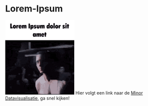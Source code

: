 # Lorem-Ipsum
![Lorem Ipsum gif](lorem-ipsum-dolor-sit-amet-rap.gif)
Hier volgt een link naar de [Minor Datavisualisatie](https://cmd-viscom.gitbook.io/3-3-dataviz), ga snel kijken!
